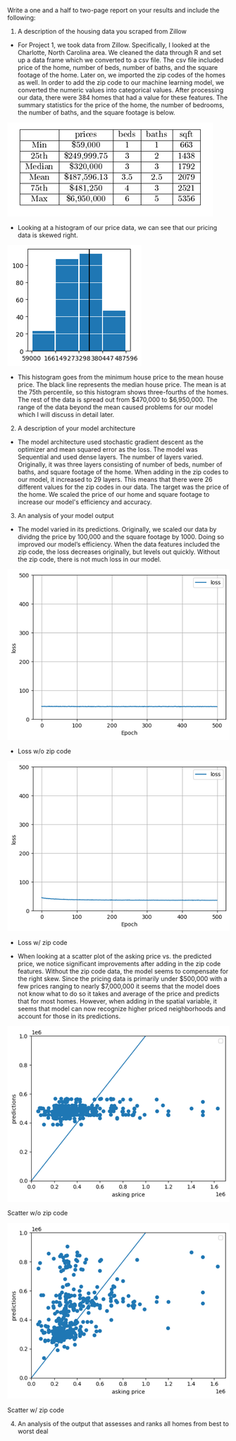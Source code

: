 Write a one and a half to two-page report on your results and include the following:
1. A description of the housing data you scraped from Zillow
- For Project 1, we took data from Zillow. Specifically, I looked at the Charlotte, North Carolina area. We cleaned the data through R and set up a data frame which we converted to a csv file.  The csv file included price of the home, number of beds, number of baths, and the square footage of the home. Later on, we imported the zip codes of the homes as well. In order to add the zip code to our machine learning model, we converted the numeric values into categorical values. After processing our data, there were 384 homes that had a value for these features. The summary statistics for the price of the home, the number of bedrooms, the number of baths, and the square footage is below. 

![](summary_table.PNG)

- Looking at a histogram of our price data, we can see that our pricing data is skewed right.

![](homes_prices_hist.png)

- This histogram goes from the minimum house price to the mean house price. The black line represents the median house price. The mean is at the 75th percentile, so this histogram shows three-fourths of the homes. The rest of the data is spread out from $470,000 to $6,950,000. The range of the data beyond the mean caused problems for our model which I will discuss in detail later.

2. A description of your model architecture
- The model architecture used stochastic gradient descent as the optimizer and mean squared error as the loss. The model was Sequential and used dense layers. The number of layers varied. Originally, it was three layers consisting of number of beds, number of baths, and square footage of the home. When adding in the zip codes to our model, it increased to 29 layers. This means that there were 26 different values for the zip codes in our data. The target was the price of the home. We scaled the price of our home and square footage to increase our model's efficiency and accuracy. 

3. An analysis of your model output
- The model varied in its predictions. Originally, we scaled our data by dividng the price by 100,000 and the square footage by 1000. Doing so improved our model’s efficiency. When the data features included the zip code, the loss decreases originally, but levels out quickly. Without the zip code, there is not much loss in our model. 

![Loss w/o Zip](loss_orig.png) 

- Loss w/o zip code

![Loss w/ Zip](loss_zip.png)

- Loss w/ zip code

- When looking at a scatter plot of the asking price vs. the predicted price, we notice significant improvements after adding in the zip code features. Without the zip code data, the model seems to compensate for the right skew. Since the pricing data is primarily under $500,000 with a few prices ranging to nearly $7,000,000 it seems that the model does not know what to do so it takes and average of the price and predicts that for most homes. However, when adding in the spatial variable, it seems that model can now recognize higher priced neighborhoods and account for those in its predictions.

![Scatter w/o zip](scatter_orig.png)

Scatter w/o zip code

![Scatter w/ zip](scatter_zip.png)

Scatter w/ zip code

4. An analysis of the output that assesses and ranks all homes from best to worst deal

